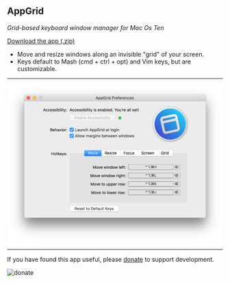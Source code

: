 AppGrid
-------

*Grid-based keyboard window manager for Mac Os Ten*

[Download the app (.zip)](https://github.com/sdegutis/AppGrid/releases/download/1.0.3/AppGrid.zip)

- Move and resize windows along an invisible "grid" of your screen.
- Keys default to Mash (cmd + ctrl + opt) and Vim keys, but are customizable.

---

![Screenshot](sshot.png)

---

If you have found this app useful, please [donate](https://www.paypal.com/cgi-bin/webscr?business=sbdegutis@gmail.com&cmd=_donations&item_name=AutumnJS.app%20donation&no_shipping=1) to support development.

![donate](https://encrypted-tbn0.gstatic.com/images?q=tbn:ANd9GcT8MpsgxtVEZ3z7ML95Q0Y8pem1LyZ01h1WPs3F5qokJphWXlcF8Q)
